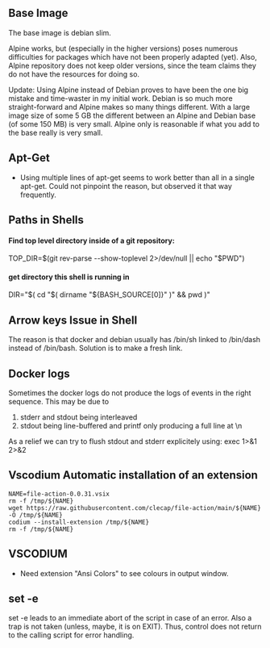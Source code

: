 

## Base Image

The base image is debian slim.

Alpine works, but (especially in the higher versions) poses numerous difficulties for
packages which have not been properly adapted (yet). Also, Alpine repository does not
keep older versions, since the team claims they do not have the resources for doing so.

Update: Using Alpine instead of Debian proves to have been the one big mistake and time-waster
in my initial work. Debian is so much more straight-forward and Alpine makes so many things different.
With a large image size of some 5 GB the different between an Alpine and Debian base (of some 150 MB) 
is very small. Alpine only is reasonable if what you add to the base really is very small.


## Apt-Get
* Using multiple lines of apt-get seems to work better than all in a single apt-get. Could not pinpoint the
reason, but observed it that way frequently.

## Paths in Shells

#### Find top level directory inside of a git repository:
TOP_DIR=$(git rev-parse --show-toplevel 2>/dev/null || echo "$PWD")

#### get directory this shell is running in
DIR="$( cd "$( dirname "${BASH_SOURCE[0]}" )" && pwd )"


## Arrow keys Issue in Shell

The reason is that docker and debian usually has /bin/sh linked to /bin/dash instead of /bin/bash.
Solution is to make a fresh link.



## Docker logs

Sometimes the docker logs do not produce the logs of events in the right sequence. This may be due to
1. stderr and stdout being interleaved
2. stdout being line-buffered and printf only producing a full line at \n

As a relief we can try to flush stdout and stderr explicitely using:
  exec 1>&1 2>&2


## Vscodium Automatic installation of an extension
``` 
NAME=file-action-0.0.31.vsix
rm -f /tmp/${NAME}
wget https://raw.githubusercontent.com/clecap/file-action/main/${NAME}  -O /tmp/${NAME}
codium --install-extension /tmp/${NAME}
rm -f /tmp/${NAME}
```  

## VSCODIUM

* Need extension "Ansi Colors" to see colours in output window.

## set -e

set -e leads to an immediate abort of the script in case of an error. Also a trap is not
taken (unless, maybe, it is on EXIT). Thus, control does not return to the calling script
for error handling.